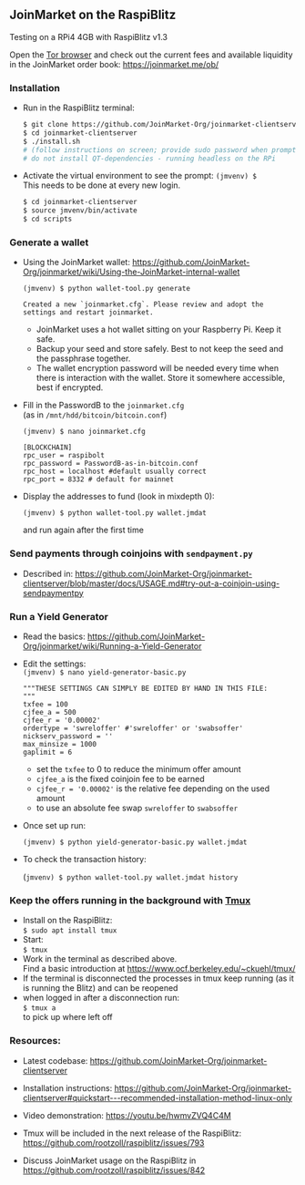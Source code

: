 ## JoinMarket on the RaspiBlitz

Testing on a RPi4 4GB with RaspiBlitz v1.3

Open the [Tor browser](https://www.torproject.org/download/) and check out the current fees and available liquidity in the JoinMarket order book: https://joinmarket.me/ob/

### Installation

* Run in the RaspiBlitz terminal:

    ```bash
    $ git clone https://github.com/JoinMarket-Org/joinmarket-clientserver.git
    $ cd joinmarket-clientserver
    $ ./install.sh
    # (follow instructions on screen; provide sudo password when prompted)
    # do not install QT-dependencies - running headless on the RPi
    ```

* Activate the virtual environment to see the prompt: `(jmvenv) $`  
This needs to be done at every new login.

    ```bash
    $ cd joinmarket-clientserver
    $ source jmvenv/bin/activate
    $ cd scripts
    ```

### Generate a wallet
* Using the JoinMarket wallet: https://github.com/JoinMarket-Org/joinmarket/wiki/Using-the-JoinMarket-internal-wallet

    `(jmvenv) $ python wallet-tool.py generate`  
    ```
    Created a new `joinmarket.cfg`. Please review and adopt the settings and restart joinmarket.
    ```
    * JoinMarket uses a hot wallet sitting on your Raspberry Pi. Keep it safe.
    * Backup your seed and store safely. Best to not keep the seed and the passphrase together.
    * The wallet encryption password will be needed every time when there is interaction with the wallet. Store it somewhere accessible, best if encrypted.

* Fill in the PasswordB to the `joinmarket.cfg`  
 (as in `/mnt/hdd/bitcoin/bitcoin.conf`)  

    `(jmvenv) $ nano joinmarket.cfg`  



    ```
    [BLOCKCHAIN]
    rpc_user = raspibolt
    rpc_password = PasswordB-as-in-bitcoin.conf
    rpc_host = localhost #default usually correct 
    rpc_port = 8332 # default for mainnet
    ```
* Display the addresses to fund (look in mixdepth 0):  

    `(jmvenv) $ python wallet-tool.py wallet.jmdat`  

    and run again after the first time

### Send payments through coinjoins with `sendpayment.py`

* Described in: https://github.com/JoinMarket-Org/joinmarket-clientserver/blob/master/docs/USAGE.md#try-out-a-coinjoin-using-sendpaymentpy

### Run a Yield Generator
* Read the basics: https://github.com/JoinMarket-Org/joinmarket/wiki/Running-a-Yield-Generator  

* Edit the settings:  
    `(jmvenv) $ nano yield-generator-basic.py`

    ```
    """THESE SETTINGS CAN SIMPLY BE EDITED BY HAND IN THIS FILE:
    """
    txfee = 100
    cjfee_a = 500
    cjfee_r = '0.00002'
    ordertype = 'swreloffer' #'swreloffer' or 'swabsoffer'
    nickserv_password = ''
    max_minsize = 1000
    gaplimit = 6
    ```

    * set the `txfee` to 0 to reduce the minimum offer amount
    * `cjfee_a` is the fixed coinjoin fee to be earned
    * `cjfee_r = '0.00002'` is the relative fee depending on the used amount
    * to use an absolute fee swap `swreloffer` to `swabsoffer`

* Once set up run: 

    `(jmvenv) $ python yield-generator-basic.py wallet.jmdat`

* To check the transaction history:  

    (`jmvenv) $ python wallet-tool.py wallet.jmdat history`


### Keep the offers running in the background with [Tmux](https://github.com/tmux/tmux#welcome-to-tmux)

* Install on the RaspiBlitz:  
`$ sudo apt install tmux`
* Start:  
`$ tmux`
* Work in the terminal as described above.  
Find a basic introduction at https://www.ocf.berkeley.edu/~ckuehl/tmux/
* If the terminal is disconnected the processes in tmux keep running (as it is running the Blitz) and can be reopened
* when logged in after a disconnection run:  
`$ tmux a`  
to pick up where left off


### Resources:
* Latest codebase: https://github.com/JoinMarket-Org/joinmarket-clientserver
* Installation instructions: https://github.com/JoinMarket-Org/joinmarket-clientserver#quickstart---recommended-installation-method-linux-only

* Video demonstration: https://youtu.be/hwmvZVQ4C4M

* Tmux  will be included in the next release of the RaspiBlitz: https://github.com/rootzoll/raspiblitz/issues/793

* Discuss JoinMarket usage on the RaspiBlitz in https://github.com/rootzoll/raspiblitz/issues/842